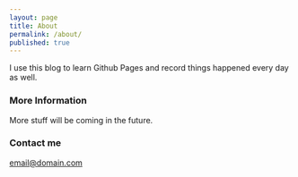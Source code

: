 ```yaml
---
layout: page
title: About
permalink: /about/
published: true
---
```


I use this blog to learn Github Pages and record things happened every day as well.

### More Information

More stuff will be coming in the future.

### Contact me

[email@domain.com](mailto:email@domain.com)
